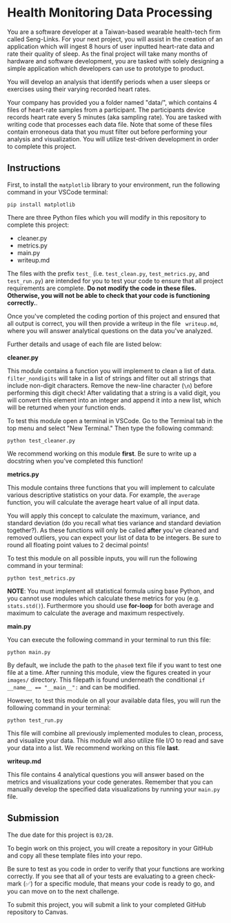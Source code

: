 # Health Monitoring Data Processing

You are a software developer at a Taiwan-based wearable health-tech firm called Seng-Links. For your next project, you will assist in the creation of an application which will ingest 8 hours of user inputted heart-rate data and rate their quality of sleep. As the final project will take many months of hardware and software development, you are tasked with solely designing a simple application which developers can use to prototype to product. 

You will develop an analysis that identify periods when a user sleeps or exercises using their varying recorded heart rates. 

Your company has provided you a folder named "data/", which contains 4 files of heart-rate samples from a participant. The participants device records heart rate every 5 minutes (aka sampling rate). You are tasked with writing code that processes each data file. Note that some of these files contain erroneous data that you must filter out before performing your analysis and visualization. You will utilize test-driven development in order to complete this project.

## Instructions

First, to install the `matplotlib` library to your environment, run the following command in your VSCode terminal:

```
pip install matplotlib
```

There are three Python files which you will modify in this repository to complete this project:
* cleaner.py
* metrics.py
* main.py
* writeup.md

The files with the prefix `test_` (i.e. `test_clean.py`, `test_metrics.py`, and `test_run.py`) are intended for you to test your code to ensure that all project requirements are complete. **Do not modify the code in these files. Otherwise, you will not be able to check that your code is functioning correctly.**. 

Once you've completed the coding portion of this project and ensured that all output is correct, you will then provide a writeup in the file ` writeup.md`, where you will answer analytical questions on the data you've analyzed.

Further details and usage of each file are listed below: 

**cleaner.py**

This module contains a function you will implement to clean a list of data. `filter_nondigits` will take in a list of strings and filter out all strings that include non-digit characters. Remove the new-line character (`\n`) before performing this digit check! After validating that a string is a valid digit, you will convert this element into an integer and append it into a new list, which will be returned when your function ends.

To test this module open a terminal in VSCode. Go to the Terminal tab in the top menu and select "New Terminal." Then type the following command:

```
python test_cleaner.py
```

We recommend working on this module **first**. Be sure to write up a docstring when you've completed this function!

**metrics.py**

This module contains three functions that you will implement to calculate various descriptive statistics on your data. For example, the `average` function, you will calculate the average heart value of all input data.

You will apply this concept to calculate the maximum, variance, and standard deviation (do you recall what ties variance and standard deviation together?). As these functions will only be called **after** you've cleaned and removed outliers, you can expect your list of data to be integers. Be sure to round all floating point values to 2 decimal points!

To test this module on all possible inputs, you will run the following command in your terminal:

```
python test_metrics.py
```

**NOTE**: You must implement all statistical formula using base Python, and you cannot use modules which calculate these metrics for you (e.g. `stats.std()`). Furthermore you should use **for-loop** for both average and maximum to calculate the average and maximum respectively.

**main.py**

You can execute the following command in your terminal to run this file:

```
python main.py
```

By default, we include the path to the `phase0` text file if you want to test one file at a time. After running this module, view the figures created in your `images/` directory. This filepath is found underneath the conditional `if __name__ == "__main__":` and can be modified.

However, to test this module on all your available data files, you will run the following command in your terminal:

```
python test_run.py
```

This file will combine all previously implemented modules to clean, process, and visualize your data. This module will also utilize file I/O to read and save your data into a list. We recommend working on this file **last**.

**writeup.md**

This file contains 4 analytical questions you will answer based on the metrics and visualizations your code generates. Remember that you can manually develop the specified data visualizations by running your `main.py` file.

## Submission 

The due date for this project is `03/28`.

To begin work on this project, you will create a repository in your GitHub and copy all these template files into your repo.

Be sure to test as you code in order to verify that your functions are working correctly. If you see that all of your tests are evaluating to a green check-mark (✅) for a specific module, that means your code is ready to go, and you can move on to the next challenge.

To submit this project, you will submit a link to your completed GitHub repository to Canvas.